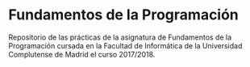 # Fundamentos de la Programación
Repositorio de las prácticas de la asignatura de Fundamentos de la Programación cursada en la
Facultad de Informática de la Universidad Complutense de Madrid el curso 2017/2018.
